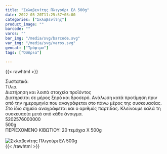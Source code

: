 ```yaml
---
title: "Σκλαβενίτης Πλιγούρι ΕΛ 500g"
date: 2022-05-20T11:25:57+03:00
categories: ["Σκλαβενίτης"]
product_image: ""
barcode: ""
varos: ""
bar_img: "/media/svg/barcode.svg"
var_img: "/media/svg/varos.svg"
gencat: ["Τρόφιμα"]
tags: ["Όσπρια"]

---
```

{{< rawhtml >}}

<div class="sload594"><div class="product"><div id="sistatika">Συστατικά:</div><div class="alltext">Τίλιο.</div><div id="loipa">Διατήρηση και λοιπά στοιχεία προϊόντος</div><div class="alltext">Διατηρείται σε μέρος ξηρό και δροσερό. Aνάλωση κατά προτίμηση πριν από την ημερομηνία που αναγράφεται στο πάνω μέρος της συσκευασίας. Στο ίδιο σημείο αναγράφεται και ο αριθμός παρτίδας. Κλείνουμε καλά τη συσκευασία μετά από κάθε άνοιγμα.</div><div id="barcode"><div id="barimage1"></div><span id="bartext">5202576000000</span></div><div id="varos"><div id="varosimage1"></div><span id="varostext">500g</span></div><div id="kivotio">ΠΕΡΙΕΧΟΜΕΝΟ ΚΙΒΩΤΙΟΥ: 20 τεμάχια Χ 500g</div><br><div class="pimg"><img alt="Σκλαβενίτης Πλιγούρι ΕΛ 500g" title="Σκλαβενίτης Πλιγούρι ΕΛ 500g" src="/media/images/sklavenitis-pligouri-el-500g.jpg"></div></div></div>
{{< /rawhtml >}}


